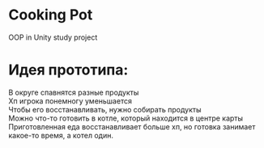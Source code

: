 # Cooking Pot
OOP in Unity study project

# Идея прототипа:
В округе спавнятся разные продукты\
Хп игрока понемногу уменьшается\
Чтобы его восстанавливать, нужно собирать продукты\
Можно что-то готовить в котле, который находится в центре карты\
Приготовленная еда восстанавливает больше хп, но готовка занимает какое-то время, а котел один.
